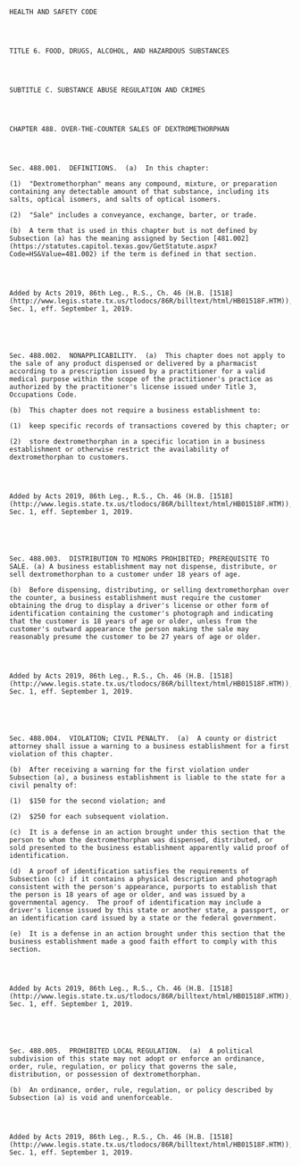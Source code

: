 ﻿
    
    
    	
    					
    
    
    HEALTH AND SAFETY CODE
    
      
    
    
    TITLE 6. FOOD, DRUGS, ALCOHOL, AND HAZARDOUS SUBSTANCES
    
      
    
    
    SUBTITLE C. SUBSTANCE ABUSE REGULATION AND CRIMES
    
      
    
    
    CHAPTER 488. OVER-THE-COUNTER SALES OF DEXTROMETHORPHAN
    
      
    
    
    Sec. 488.001.  DEFINITIONS.  (a)  In this chapter:
    
    (1)  "Dextromethorphan" means any compound, mixture, or preparation containing any detectable amount of that substance, including its salts, optical isomers, and salts of optical isomers.
    
    (2)  "Sale" includes a conveyance, exchange, barter, or trade.
    
    (b)  A term that is used in this chapter but is not defined by Subsection (a) has the meaning assigned by Section [481.002](https://statutes.capitol.texas.gov/GetStatute.aspx?Code=HS&Value=481.002) if the term is defined in that section.
    
    
    
    
    Added by Acts 2019, 86th Leg., R.S., Ch. 46 (H.B. [1518](http://www.legis.state.tx.us/tlodocs/86R/billtext/html/HB01518F.HTM)), Sec. 1, eff. September 1, 2019.
    
    
    
    
    
    Sec. 488.002.  NONAPPLICABILITY.  (a)  This chapter does not apply to the sale of any product dispensed or delivered by a pharmacist according to a prescription issued by a practitioner for a valid medical purpose within the scope of the practitioner's practice as authorized by the practitioner's license issued under Title 3, Occupations Code.
    
    (b)  This chapter does not require a business establishment to: 
    
    (1)  keep specific records of transactions covered by this chapter; or
    
    (2)  store dextromethorphan in a specific location in a business establishment or otherwise restrict the availability of dextromethorphan to customers.
    
    
    
    
    Added by Acts 2019, 86th Leg., R.S., Ch. 46 (H.B. [1518](http://www.legis.state.tx.us/tlodocs/86R/billtext/html/HB01518F.HTM)), Sec. 1, eff. September 1, 2019.
    
    
    
    
    
    Sec. 488.003.  DISTRIBUTION TO MINORS PROHIBITED; PREREQUISITE TO SALE. (a) A business establishment may not dispense, distribute, or sell dextromethorphan to a customer under 18 years of age.
    
    (b)  Before dispensing, distributing, or selling dextromethorphan over the counter, a business establishment must require the customer obtaining the drug to display a driver's license or other form of identification containing the customer's photograph and indicating that the customer is 18 years of age or older, unless from the customer's outward appearance the person making the sale may reasonably presume the customer to be 27 years of age or older.
    
    
    
    
    Added by Acts 2019, 86th Leg., R.S., Ch. 46 (H.B. [1518](http://www.legis.state.tx.us/tlodocs/86R/billtext/html/HB01518F.HTM)), Sec. 1, eff. September 1, 2019.
    
    
    
    
    
    Sec. 488.004.  VIOLATION; CIVIL PENALTY.  (a)  A county or district attorney shall issue a warning to a business establishment for a first violation of this chapter.
    
    (b)  After receiving a warning for the first violation under Subsection (a), a business establishment is liable to the state for a civil penalty of:
    
    (1)  $150 for the second violation; and
    
    (2)  $250 for each subsequent violation.
    
    (c)  It is a defense in an action brought under this section that the person to whom the dextromethorphan was dispensed, distributed, or sold presented to the business establishment apparently valid proof of identification.
    
    (d)  A proof of identification satisfies the requirements of Subsection (c) if it contains a physical description and photograph consistent with the person's appearance, purports to establish that the person is 18 years of age or older, and was issued by a governmental agency.  The proof of identification may include a driver's license issued by this state or another state, a passport, or an identification card issued by a state or the federal government.
    
    (e)  It is a defense in an action brought under this section that the business establishment made a good faith effort to comply with this section.
    
    
    
    
    Added by Acts 2019, 86th Leg., R.S., Ch. 46 (H.B. [1518](http://www.legis.state.tx.us/tlodocs/86R/billtext/html/HB01518F.HTM)), Sec. 1, eff. September 1, 2019.
    
    
    
    
    
    Sec. 488.005.  PROHIBITED LOCAL REGULATION.  (a)  A political subdivision of this state may not adopt or enforce an ordinance, order, rule, regulation, or policy that governs the sale, distribution, or possession of dextromethorphan.
    
    (b)  An ordinance, order, rule, regulation, or policy described by Subsection (a) is void and unenforceable.
    
    
    
    
    Added by Acts 2019, 86th Leg., R.S., Ch. 46 (H.B. [1518](http://www.legis.state.tx.us/tlodocs/86R/billtext/html/HB01518F.HTM)), Sec. 1, eff. September 1, 2019.
    
    
    
    
    				
